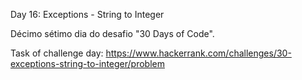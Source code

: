 Day 16: Exceptions - String to Integer

Décimo sétimo dia do desafio "30 Days of Code".

Task of challenge day:
https://www.hackerrank.com/challenges/30-exceptions-string-to-integer/problem